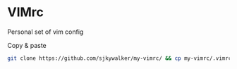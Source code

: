 # VIMrc

Personal set of vim config

Copy & paste
```sh
git clone https://github.com/sjkywalker/my-vimrc/ && cp my-vimrc/.vimrc-noexpandtab ~/.vimrc && rm -rf my-vimrc
```

